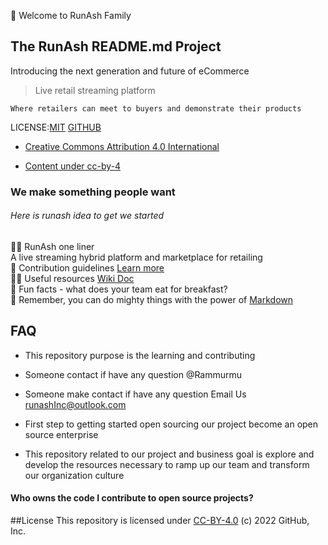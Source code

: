 👋 Welcome to RunAsh Family <h1p>

## The RunAsh README.md Project
Introducing the next generation and future of eCommerce 

>Live retail streaming platform 
>
  ``Where retailers can meet to buyers and demonstrate their products``

 
  LICENSE:[MIT](url) [GITHUB](url) 
  



  
- [Creative Commons Attribution 4.0 International](https://github.com/rammurmu/oss-enterprise/blob/fe2bea6e38f6f10e524970e60b351d4583f7651d/LICENSE)

- [Content under cc-by-4](https://github.com/rammurmu/oss-enterprise/commit/8984ddab19e4decf77c186122558acb2b570817d) 
  
### We make something people want ###
 ###### Here is runash idea to get we started ######
  
 🙋‍♀️ RunAsh one liner<br>
 A live streaming hybrid platform and marketplace for retailing<br>
 🌈 Contribution guidelines  [Learn more ](url)<br>
 👩‍💻 Useful resources [Wiki Doc](url) <br>
 🍿 Fun facts - what does your team eat for breakfast?<br>
 🧙 Remember, you can do mighty things with the power of [Markdown](https://docs.github.com/github/writing-on-github/getting-started-with-writing-and-formatting-on-github/basic-writing-and-formatting-syntax)

## FAQ

- This repository purpose is the learning and contributing 

- Someone contact if have any question @Rammurmu

- Someone make contact if have any question Email Us runashInc@outlook.com

- First step to getting started open sourcing our project become an open source enterprise

- This repository related to our project and business goal is explore and develop the resources necessary to ramp up our team and transform our organization culture

#### Who owns the code I contribute to open source projects?
  ##License
  This repository is licensed under [CC-BY-4.0](../LICENSE) (c) 2022 GitHub, Inc.
